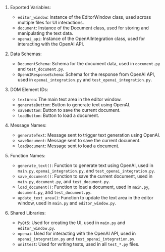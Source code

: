1. Exported Variables:
   - `editor_window`: Instance of the EditorWindow class, used across multiple files for UI interactions.
   - `document`: Instance of the Document class, used for storing and manipulating the text data.
   - `openai_api`: Instance of the OpenAIIntegration class, used for interacting with the OpenAI API.

2. Data Schemas:
   - `DocumentSchema`: Schema for the document data, used in `document.py` and `test_document.py`.
   - `OpenAIResponseSchema`: Schema for the response from OpenAI API, used in `openai_integration.py` and `test_openai_integration.py`.

3. DOM Element IDs:
   - `textArea`: The main text area in the editor window.
   - `generateButton`: Button to generate text using OpenAI.
   - `saveButton`: Button to save the current document.
   - `loadButton`: Button to load a document.

4. Message Names:
   - `generateText`: Message sent to trigger text generation using OpenAI.
   - `saveDocument`: Message sent to save the current document.
   - `loadDocument`: Message sent to load a document.

5. Function Names:
   - `generate_text()`: Function to generate text using OpenAI, used in `main.py`, `openai_integration.py`, and `test_openai_integration.py`.
   - `save_document()`: Function to save the current document, used in `main.py`, `document.py`, and `test_document.py`.
   - `load_document()`: Function to load a document, used in `main.py`, `document.py`, and `test_document.py`.
   - `update_text_area()`: Function to update the text area in the editor window, used in `main.py` and `editor_window.py`.

6. Shared Libraries:
   - `PyQt5`: Used for creating the UI, used in `main.py` and `editor_window.py`.
   - `openai`: Used for interacting with the OpenAI API, used in `openai_integration.py` and `test_openai_integration.py`.
   - `unittest`: Used for writing tests, used in all `test_*.py` files.